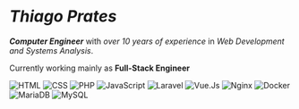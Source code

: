 # *Thiago Prates*

_**Computer Engineer**_ with _over 10 years of experience_ in _Web Development and Systems Analysis_.

Currently working mainly as **Full-Stack Engineer**

![HTML](https://img.shields.io/badge/HTML-E34F26.svg?logo=HTML5&style=flat&logoColor=white)
![CSS](https://img.shields.io/badge/CSS-1572B6.svg?logo=CSS3&style=flat&logoColor=white)
![PHP](https://img.shields.io/badge/PHP-777BB4.svg?logo=PHP&style=flat&logoColor=ccc)
![JavaScript](https://img.shields.io/badge/JavaScript-F7DF1E.svg?logo=JavaScript&style=flat&logoColor=white)
![Laravel](https://img.shields.io/badge/Laravel-%23FF2D20.svg?logo=laravel&style=flat&logoColor=white)
![Vue.Js](https://img.shields.io/badge/Vue.js-%2335495e.svg?logo=vuedotjs&style=flat)
![Nginx](https://img.shields.io/badge/Nginx-%23009639.svg?logo=nginx&style=flat&logoColor=white)
![Docker](https://img.shields.io/badge/-Docker-%230db7ed.svg?logo=docker&style=flat&logoColor=white)
![MariaDB](https://img.shields.io/badge/MariaDB-003545.svg?logo=mariadb&style=flat&logoColor=white)
![MySQL](https://img.shields.io/badge/MySQL-005C84?logo=mysql&style=flat&logoColor=white)
